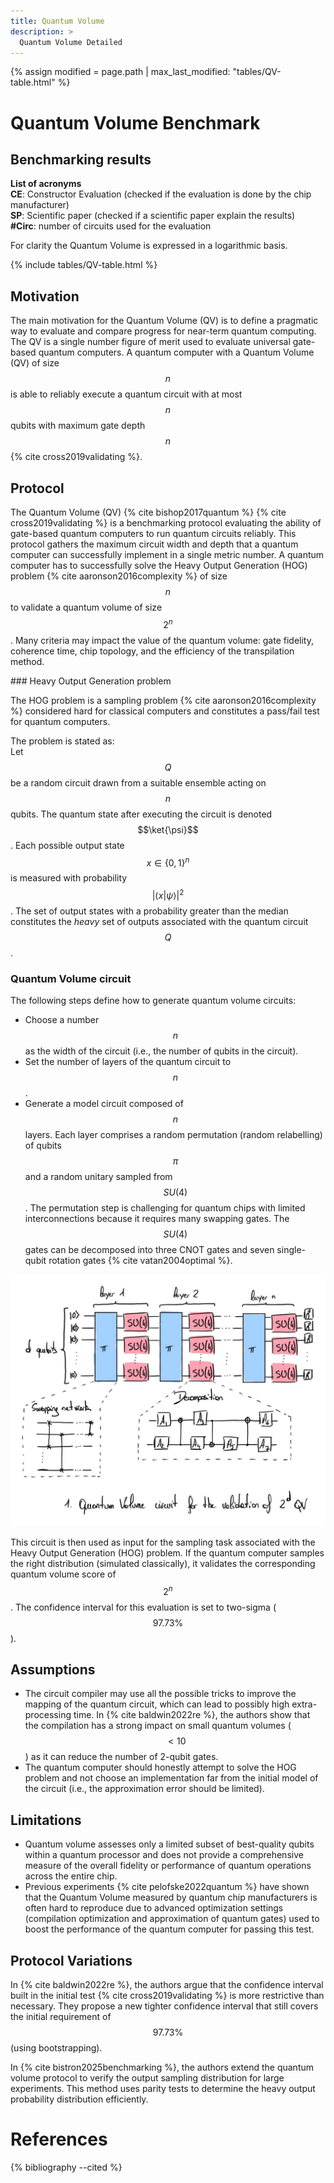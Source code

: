 ```yaml
---
title: Quantum Volume
description: >
  Quantum Volume Detailed
---
```


{% assign modified = page.path | max_last_modified: "tables/QV-table.html" %}

# Quantum Volume Benchmark

## Benchmarking results

**List of acronyms**  
**CE**: Constructor Evaluation (checked if the evaluation is done by the chip manufacturer)  
**SP**: Scientific paper (checked if a scientific paper explain the results)  
**#Circ**: number of circuits used for the evaluation  

For clarity the Quantum Volume is expressed in a logarithmic basis.

<!-- Avoid issue with citations -->
<!-- {% cite cross2019validating %} -->
{% include tables/QV-table.html %}
<script type="text/javascript">
    $(document).ready(function() {
      $('.QV-table').DataTable(
        {
          "pageLength": 10,
          "drawCallback": function(settings){ 
            MathJax.Hub.Queue(["Typeset", MathJax.Hub]); 
          }
        } 
      );
    });
</script>

## Motivation

The main motivation for the Quantum Volume (QV) is to define a pragmatic way to evaluate and compare progress for near-term quantum computing. The QV is a single number figure of merit used to evaluate universal gate-based quantum computers. A quantum computer with a Quantum Volume (QV) of size $$n$$ is able to reliably execute a quantum circuit with at most $$n$$ qubits with maximum gate depth $$n$$ {% cite cross2019validating %}.

## Protocol

The Quantum Volume (QV) {% cite bishop2017quantum %} {% cite cross2019validating %} is a benchmarking protocol evaluating the ability of gate-based quantum computers to run quantum circuits reliably. This protocol gathers the maximum circuit width and depth that a quantum computer can successfully implement in a single metric number. A quantum computer has to successfully solve the Heavy Output Generation (HOG) problem  {% cite aaronson2016complexity %} of size $$n$$ to validate a quantum volume of size $$2^n$$. Many criteria may impact the value of the quantum volume: gate fidelity, coherence time, chip topology, and the efficiency of the transpilation method.

<div id="heavy-output-generation-problem"></div>
### Heavy Output Generation problem

The HOG problem is a sampling problem {% cite aaronson2016complexity %} considered hard for classical computers and constitutes a pass/fail test for quantum computers.

The problem is stated as:  
Let $$Q$$ be a random circuit drawn from a suitable ensemble acting on $$n$$ qubits. The quantum state after executing the circuit is denoted $$\ket{\psi}$$. Each possible output state $$x \in \{0, 1\}^n$$ is measured with probability $$|\left<x|\psi\right>|^2$$.
The set of output states with a probability greater than the median constitutes the *heavy* set of outputs associated with the quantum circuit $$Q$$.

### Quantum Volume circuit

The following steps define how to generate quantum volume circuits:
- Choose a number $$n$$ as the width of the circuit (i.e., the number of qubits in the circuit).
- Set the number of layers of the quantum circuit to $$n$$.
- Generate a model circuit composed of $$n$$ layers. Each layer comprises a random permutation (random relabelling) of qubits $$\pi$$ and a random unitary sampled from $$SU(4)$$. The permutation step is challenging for quantum chips with limited interconnections because it requires many swapping gates. The $$SU(4)$$ gates can be decomposed into three CNOT gates and seven single-qubit rotation gates {% cite vatan2004optimal %}.

<div class="center">
  <img src="/img/system-level-benchmark/others/QV.jpg" class="img-medium" alt="Quantum circuit for the quantum volume test"/>
</div>

This circuit is then used as input for the sampling task associated with the Heavy Output Generation (HOG) problem. If the quantum computer samples the right distribution (simulated classically), it validates the corresponding quantum volume score of $$2^n$$. The confidence interval for this evaluation is set to two-sigma ($$97.73 \%$$).

## Assumptions
* The circuit compiler may use all the possible tricks to improve the mapping of the quantum circuit, which can lead to possibly high extra-processing time. In {% cite baldwin2022re %}, the authors show that the compilation has a strong impact on small quantum volumes ($$< 10$$) as it can reduce the number of 2-qubit gates.
* The quantum computer should honestly attempt to solve the HOG problem and not choose an implementation far from the initial model of the circuit (i.e., the approximation error should be limited).

## Limitations
- Quantum volume assesses only a limited subset of best-quality qubits within a quantum processor and does not provide a comprehensive measure of the overall fidelity or performance of quantum operations across the entire chip.
- Previous experiments {% cite pelofske2022quantum %} have shown that the Quantum Volume measured by quantum chip manufacturers is often hard to reproduce due to advanced optimization settings (compilation optimization and approximation of quantum gates) used to boost the performance of the quantum computer for passing this test.

## Protocol Variations

In {% cite baldwin2022re %}, the authors argue that the confidence interval built in the initial test {% cite cross2019validating %} is more restrictive than necessary. They propose a new tighter confidence interval that still covers the initial requirement of $$97.73\%$$ (using bootstrapping).

In {% cite bistron2025benchmarking %}, the authors extend the quantum volume protocol to verify the output sampling distribution for large experiments. This method uses parity tests to determine the heavy output probability distribution efficiently.

# References
{% bibliography --cited %}